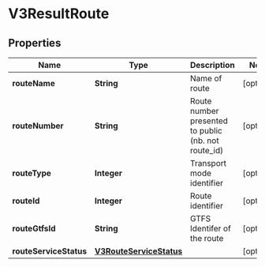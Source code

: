 

# V3ResultRoute


## Properties

| Name | Type | Description | Notes |
|------------ | ------------- | ------------- | -------------|
|**routeName** | **String** | Name of route |  [optional] |
|**routeNumber** | **String** | Route number presented to public (nb. not route_id) |  [optional] |
|**routeType** | **Integer** | Transport mode identifier |  [optional] |
|**routeId** | **Integer** | Route identifier |  [optional] |
|**routeGtfsId** | **String** | GTFS Identifer of the route |  [optional] |
|**routeServiceStatus** | [**V3RouteServiceStatus**](V3RouteServiceStatus.md) |  |  [optional] |



